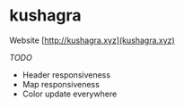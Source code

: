 # kushagra
Website [http://kushagra.xyz](kushagra.xyz)

*TODO*

* Header responsiveness
* Map responsiveness
* Color update everywhere
